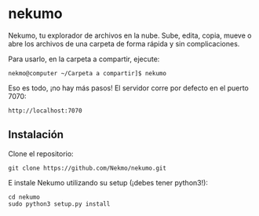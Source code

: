 # nekumo
Nekumo, tu explorador de archivos en la nube. Sube, edita, copia, mueve o abre los archivos de una carpeta de forma rápida y sin complicaciones.

Para usarlo, en la carpeta a compartir, ejecute:

    nekmo@computer ~/Carpeta a compartir]$ nekumo
    
Eso es todo, ¡no hay más pasos! El servidor corre por defecto en el puerto 7070:

    http://localhost:7070

## Instalación

Clone el repositorio:

    git clone https://github.com/Nekmo/nekumo.git
    
 E instale Nekumo utilizando su setup (¡debes tener python3!):
 
    cd nekumo
    sudo python3 setup.py install

